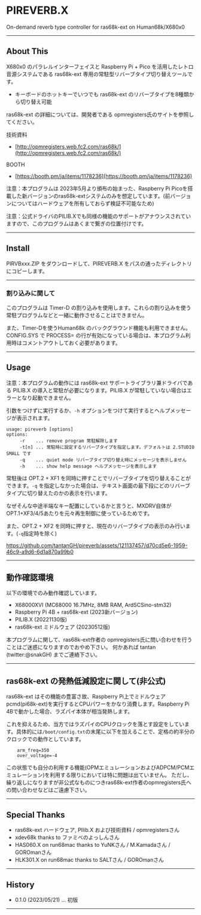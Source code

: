 # PIREVERB.X

On-demand reverb type controller for ras68k-ext on Human68k/X680x0

---

## About This

X680x0 のパラレルインターフェイスと Raspberry Pi + Pico を活用したレトロ音源システムである ras68k-ext 専用の常駐型リバーブタイプ切り替えツールです。

- キーボードのホットキーでいつでも ras68k-ext のリバーブタイプを8種類から切り替え可能

ras68k-ext の詳細については、開発者である opmregisters氏のサイトを参照してください。

技術資料
* [http://opmregisters.web.fc2.com/ras68k/](http://opmregisters.web.fc2.com/ras68k/)

BOOTH
* [https://booth.pm/ja/items/1178236](https://booth.pm/ja/items/1178236)


注意：本プログラムは 2023年5月より頒布の始まった、Raspberry Pi Picoを搭載した新バージョンのras68k-extシステムのみを想定しています。(前バージョンについてはハードウェアを所有しておらず検証不可能なため)

注意：公式ドライバのPILIB.Xでも同様の機能のサポートがアナウンスされていますので、このプログラムはあくまで繋ぎの位置付けです。

---

## Install

PIRVBxxx.ZIP をダウンロードして、PIREVERB.X をパスの通ったディレクトリにコピーします。

---

### 割り込みに関して

このプログラムは Timer-D の割り込みを使用します。これらの割り込みを使う常駐プログラムなどと一緒に動作させることはできません。

また、Timer-Dを使うHuman68k のバックグラウンド機能も利用できません。CONFIG.SYS で PROCESS= の行が有効になっている場合は、本プログラム利用時はコメントアウトしておく必要があります。

---

## Usage

注意：本プログラムの動作には ras68k-ext サポートライブラリ兼ドライバである PILIB.X の導入と常駐が必要になります。PILIB.X が常駐していない場合はエラーとなり起動できません。

引数をつけずに実行するか、`-h` オプションをつけて実行するとヘルプメッセージが表示されます。

    usage: pireverb [options]
    options:
         -r    ... remove program 常駐解除します
         -t[n] ... 常駐時に設定するリバーブタイプを指定します。デフォルトは 2.STUDIO SMALL です
         -q    ... quiet mode リバーブタイプ切り替え時にメッセージを表示しません
         -h    ... show help message ヘルプメッセージを表示します

常駐後は OPT.2 + XF1 を同時に押すことでリバーブタイプを切り替えることができます。`-q` を指定しなかった場合は、テキスト画面の最下段にどのリバーブタイプに切り替えたのかの表示を行います。

なぜそんな中途半端なキー配置にしているかと言うと、MXDRV自体がOPT.1+XF3/4/5あたりを元々再生制御に使っているためです。

また、OPT.2 + XF2 を同時に押すと、現在のリバーブタイプの表示のみ行います。(`-q`指定時を除く)



https://github.com/tantanGH/pireverb/assets/121137457/d70cd5e6-1959-46c9-a9d6-6d1a870a99b0



---

## 動作確認環境

以下の環境でのみ動作確認しています。

* X68000XVI (MC68000 16.7MHz, 8MB RAM, ArdSCSino-stm32)
* Raspberry Pi 4B + ras68k-ext (2023新バージョン)
* PILIB.X (20221130版)
* ras68k-ext ミドルウェア (20230512版)

本プログラムに関して、ras68k-ext作者の opmregisters氏に問い合わせを行うことはご迷惑になりますのでおやめ下さい。
何かあれば tantan (twitter:@snakGH) までご連絡下さい。

---

## ras68k-ext の発熱低減設定に関して(非公式)

ras68k-ext はその機能の豊富さ故、Raspberry Pi上でミドルウェアpcmd(pi68k-ext)を実行するとCPUパワーをかなり消費します。Raspberry Pi 4Bで動かした場合、ラズパイ本体が相当発熱します。

これを抑えるため、当方ではラズパイのCPUクロックを落とす設定をしています。具体的には`/boot/config.txt`の末尾に以下を加えることで、定格の約半分のクロックでの動作としています。

        arm_freq=350
        over_voltage=-4

この状態でも自分の利用する機能(OPMエミュレーションおよびADPCM/PCMエミュレーション)を利用する限りにおいては特に問題は出ていません。
ただし、繰り返しになりますが非公式なものにつきras68k-ext作者のopmregisters氏への問い合わせなどはご遠慮下さい。

---

## Special Thanks

* ras68k-ext ハードウェア, PIlib.X および技術資料 / opmregistersさん
* xdev68k thanks to ファミべのよっしんさん
* HAS060.X on run68mac thanks to YuNKさん / M.Kamadaさん / GOROmanさん
* HLK301.X on run68mac thanks to SALTさん / GOROmanさん

---

## History

* 0.1.0 (2023/05/21) ... 初版

---
